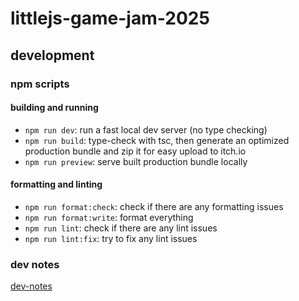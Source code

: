 # littlejs-game-jam-2025

## development

### npm scripts

#### building and running

- `npm run dev`: run a fast local dev server (no type checking)
- `npm run build`: type-check with tsc, then generate an optimized production bundle and zip it for easy upload to itch.io
- `npm run preview`: serve built production bundle locally

#### formatting and linting

- `npm run format:check`: check if there are any formatting issues
- `npm run format:write`: format everything
- `npm run lint`: check if there are any lint issues
- `npm run lint:fix`: try to fix any lint issues

### dev notes

[dev-notes](dev-notes.md)
